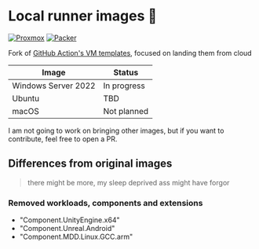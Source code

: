 # Local runner images 🛬

[![Proxmox](https://img.shields.io/badge/Proxmox-E57000?&style=plastic&logo=Proxmox&logoColor=white)](https://www.proxmox.com/)
[![Packer](https://img.shields.io/badge/packer-%23E7EEF0.svg?&style=plastic&logo=packer&logoColor=%2302A8EF)](https://developer.hashicorp.com/packer)

Fork of [GitHub Action's VM templates](https://github.com/actions/runner-images), focused on landing them from cloud

| Image               | Status      |
| ------------------- | ----------- |
| Windows Server 2022 | In progress |
| Ubuntu              | TBD         |
| macOS               | Not planned |

I am not going to work on bringing other images, but if you want to contribute, feel free to open a PR.

## Differences from original images

> there might be more, my sleep deprived ass might have forgor

### Removed workloads, components and extensions

- "Component.UnityEngine.x64"
- "Component.Unreal.Android"
- "Component.MDD.Linux.GCC.arm"
